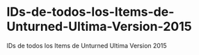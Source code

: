 # IDs-de-todos-los-Items-de-Unturned-Ultima-Version-2015
IDs de todos los Items de Unturned Ultima Version 2015
